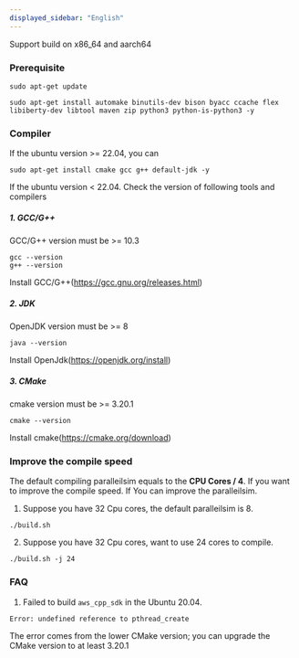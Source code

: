 ```yaml
---
displayed_sidebar: "English"
---
```


Support build on x86_64 and aarch64

### Prerequisite

```
sudo apt-get update
```

```
sudo apt-get install automake binutils-dev bison byacc ccache flex libiberty-dev libtool maven zip python3 python-is-python3 -y
```

### Compiler

If the ubuntu version >= 22.04, you can
```
sudo apt-get install cmake gcc g++ default-jdk -y
```

If the ubuntu version < 22.04.
Check the version of following tools and compilers

##### 1. GCC/G++

GCC/G++ version must be >= 10.3
```
gcc --version
g++ --version
```
Install GCC/G++(https://gcc.gnu.org/releases.html)

##### 2. JDK

OpenJDK version must be >= 8
```
java --version
```
Install OpenJdk(https://openjdk.org/install)

##### 3. CMake

cmake version must be >= 3.20.1

```
cmake --version
```
Install cmake(https://cmake.org/download)


### Improve the compile speed

The default compiling paralleilsim equals to the **CPU Cores / 4**.
If you want to improve the compile speed. If You can improve the paralleilsim.

1. Suppose you have 32 Cpu cores, the default paralleilsim is 8.

```
./build.sh
```

2. Suppose you have 32 Cpu cores, want to use 24 cores to compile.

```
./build.sh -j 24
```

### FAQ

1. Failed to build `aws_cpp_sdk` in the Ubuntu 20.04.
```
Error: undefined reference to pthread_create
```
The error comes from the lower CMake version; you can upgrade the CMake version to at least 3.20.1
